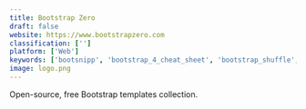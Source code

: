 ```yaml
---
title: Bootstrap Zero
draft: false 
website: https://www.bootstrapzero.com
classification: ['']
platform: ['Web']
keywords: ['bootsnipp', 'bootstrap_4_cheat_sheet', 'bootstrap_shuffle', 'bootstrap_studio', 'gridbox', 'levels_theme', 'lit', 'milligram', 'picnic_css', 'renaissance', 'shards_ui_kit', 'stream_ui_kit', 'unnamed']
image: logo.png
---
```

Open-source, free Bootstrap templates collection.